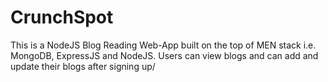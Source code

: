 # CrunchSpot
 This is a NodeJS Blog Reading Web-App built on the top of MEN stack i.e. MongoDB, ExpressJS and NodeJS. Users can view blogs and can add and update their blogs after signing up/

